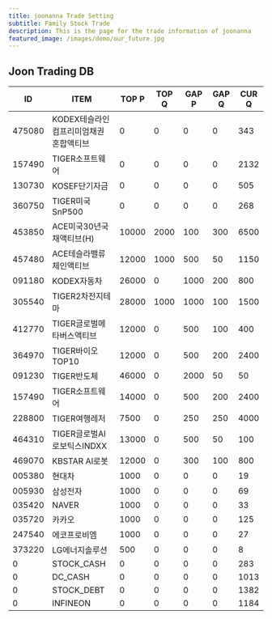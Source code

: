 ```yaml
---
title: joonanna Trade Setting
subtitle: Family Stock Trade
description: This is the page for the trade information of joonanna
featured_image: /images/demo/our_future.jpg
---
```


## Joon Trading DB

|ID|ITEM |TOP P|TOP Q|GAP P|GAP Q|CUR Q|
|--|-----|--|--|--|--|--|
|475080|KODEX테슬라인컴프리미엄채권혼합액티브|0|0|0|0|343|
|157490|TIGER소프트웨어|0|0|0|0|2132|
|130730|KOSEF단기자금|0|0|0|0|505|
|360750|TIGER미국SnP500|0|0|0|0|268|
|453850|ACE미국30년국채액티브(H)|10000|2000|100|300|6500|
|457480|ACE테슬라밸류체인액티브|12000|1000|500|50|1150|
|091180|KODEX자동차|26000|0|1000|200|800|
|305540|TIGER2차전지테마|28000|1000|1000|100|1500|
|412770|TIGER글로벌메타버스액티브|12000|0|500|100|400| 
|364970|TIGER바이오TOP10|12000|0|500|200|2400|
|091230|TIGER반도체|46000|0|2000|50|50|
|157490|TIGER소프트웨어|14000|0|500|200|2400|
|228800|TIGER여행레저|7500|0|250|250|4000|
|464310|TIGER글로벌AI로보틱스INDXX|13000|0|500|50|100|
|469070|KBSTAR AI로봇|12000|0|300|100|800|
|005380|현대차|1000|0|0|0|19|
|005930|삼성전자|1000|0|0|0|69|
|035420|NAVER|1000|0|0|0|33|
|035720|카카오|1000|0|0|0|125|
|247540|에코프로비엠|1000|0|0|0|27|
|373220|LG에너지솔루션|500|0|0|0|8|
|0|STOCK_CASH|0|0|0|0|283|
|0|DC_CASH|0|0|0|0|1013|
|0|STOCK_DEBT|0|0|0|0|1382|
|0|INFINEON|0|0|0|0|1184|

